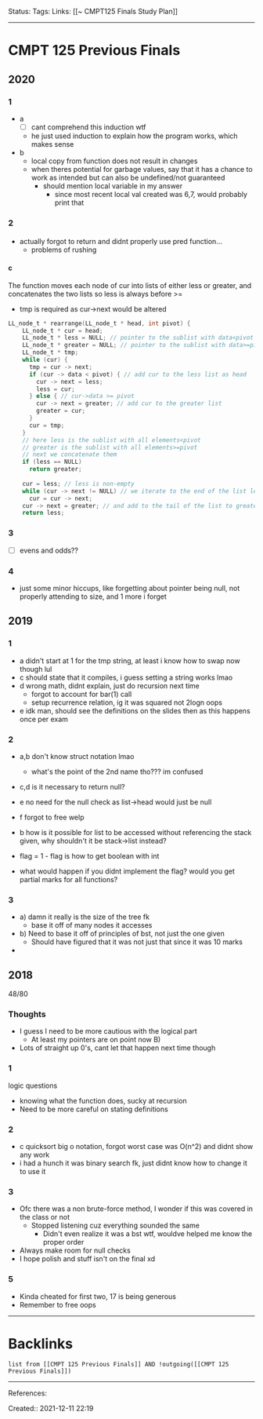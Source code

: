 Status: 
Tags: 
Links: [[~ CMPT125 Finals Study Plan]]
___
# CMPT 125 Previous Finals
## 2020
### 1
- a
	- [ ] cant comprehend this induction wtf
	- he just used induction to explain how the program works, which makes sense
- b
	- local copy from function does not result in changes
	- when theres potential for garbage values, say that it has a chance to work as intended but can also be undefined/not guaranteed
		- should mention local variable in my answer
			- since most recent local val created was 6,7, would probably print that
### 2
#### 
- actually forgot to  return and didnt properly use pred function...
	- problems of rushing
#### c
The function moves each node of cur into lists of either less or greater, and concatenates the two lists so less is always before >=
- tmp is required as cur->next would be altered 
```c
LL_node_t * rearrange(LL_node_t * head, int pivot) {
    LL_node_t * cur = head;
    LL_node_t * less = NULL; // pointer to the sublist with data<pivot
    LL_node_t * greater = NULL; // pointer to the sublist with data>=pivot
    LL_node_t * tmp;
    while (cur) {
      tmp = cur -> next;
      if (cur -> data < pivot) { // add cur to the less list as head
        cur -> next = less;
        less = cur;
      } else { // cur->data >= pivot
        cur -> next = greater; // add cur to the greater list
        greater = cur;
      }
      cur = tmp;
    }
    // here less is the sublist with all elements<pivot
    // greater is the sublist with all elements>=pivot
    // next we concatenate them
    if (less == NULL)
      return greater;
	
    cur = less; // less is non-empty
    while (cur -> next != NULL) // we iterate to the end of the list less,
      cur = cur -> next; 
    cur -> next = greater; // and add to the tail of the list to greater
    return less;
```
### 3
- [ ] evens and odds??
### 4
- just some minor hiccups, like forgetting about pointer being null, not properly attending to size, and 1 more i forget
## 2019
### 1
- a didn't start at 1 for the tmp string, at least i know how to swap now though lul
- c should state that it compiles, i guess setting a string works lmao
- d wrong math, didnt explain, just do recursion next time
	- forgot to account for bar(1) call
	- setup recurrence relation, ig it was squared not 2logn oops
- e idk man, should see the definitions on the slides then as this happens once per exam
### 2
- a,b don't know struct notation lmao
	- what's the point of the 2nd name tho??? im confused
- c,d is it necessary to return null?
- e no need for the null check as list->head would just be null
- f forgot to free welp

- b how is it possible for list to be accessed without referencing the stack given, why shouldn't it be stack->list instead?
- flag = 1 - flag is how to get boolean with int
- what would happen if you didnt implement the flag? would you get partial marks for all functions?
### 3
- a) damn it really is the size of the tree fk
	- base it off of many nodes it accesses
- b) Need to base it off of principles of bst, not just the one given
	- Should have figured that it was not just that since it was 10 marks
- 
## 2018
48/80
### Thoughts
- I guess I need to be more cautious with the logical part
	- At least my pointers are on point now B)
- Lots of straight up 0's, cant let that happen next time though
### 1
logic questions
- knowing what the function does, sucky at recursion
- Need to be more careful on stating definitions
### 2
- c quicksort big o notation, forgot worst case was O(n^2) and didnt show any work
- i had a hunch it was binary search fk, just didnt know how to change it to use it
### 3
- Ofc there was a non brute-force method, I wonder if this was covered in the class or not
	- Stopped listening cuz everything sounded the same
		- Didn't even realize it was a bst wtf, wouldve helped me know the proper order
- Always make room for null checks
- I hope polish and stuff isn't on the final xd
### 5
- Kinda cheated for first two, 17 is being generous
- Remember to free oops
___
# Backlinks
```dataview
list from [[CMPT 125 Previous Finals]] AND !outgoing([[CMPT 125 Previous Finals]])
```
___
References:

Created:: 2021-12-11 22:19
